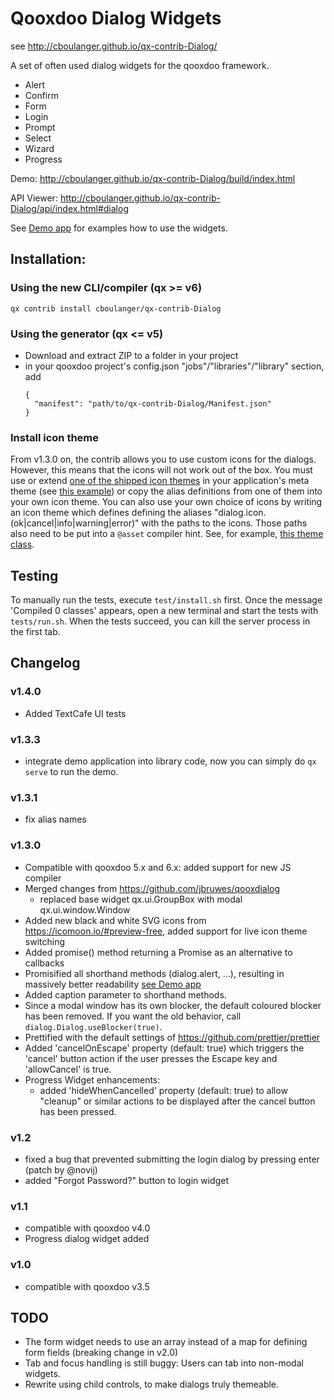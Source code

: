 # Qooxdoo Dialog Widgets

see http://cboulanger.github.io/qx-contrib-Dialog/

A set of often used dialog widgets for the qooxdoo framework.

- Alert
- Confirm
- Form
- Login
- Prompt
- Select
- Wizard
- Progress

Demo: http://cboulanger.github.io/qx-contrib-Dialog/build/index.html

API Viewer: http://cboulanger.github.io/qx-contrib-Dialog/api/index.html#dialog

See [Demo app](demo/default/source/class/dialog/demo/Application.js) for
examples how to use the widgets.

## Installation:

### Using the new CLI/compiler (qx >= v6)
`qx contrib install cboulanger/qx-contrib-Dialog`

### Using the generator (qx <= v5)
- Download and extract ZIP to a folder in your project
- in your qooxdoo project's config.json "jobs"/"libraries"/"library" section, add
  ```
  {
    "manifest": "path/to/qx-contrib-Dialog/Manifest.json"
  }
  ```
  
### Install icon theme
From v1.3.0 on, the contrib allows you to 
use custom icons for the dialogs. However, this means that the icons will not work out of the box. You must use or extend [one of the shipped icon themes](source/class/dialog/theme/icon) in your application's meta theme (see [this example](source/class/dialog/theme/Theme.js)) or copy the alias definitions from one of them into your own icon theme. You can also use your own choice of icons by writing an icon theme which defines defining the aliases "dialog.icon.(ok|cancel|info|warning|error)" with the paths to the icons. Those paths also need to be put into a `@asset` compiler hint.
See, for example, [this theme class](source/class/dialog/theme/icon/IcoMoonFree.js).

## Testing
To manually run the tests, execute `test/install.sh` first. Once the message 'Compiled 0 classes' appears,
open a new terminal and start the tests with `tests/run.sh`. When the tests succeed, you can kill the
server process in the first tab.

## Changelog
### v1.4.0
- Added TextCafe UI tests
### v1.3.3
- integrate demo application into library code, now you can simply do `qx serve` to run the demo.
### v1.3.1
- fix alias names
### v1.3.0
- Compatible with qooxdoo 5.x and 6.x: added support for new JS compiler
- Merged changes from https://github.com/jbruwes/qooxdialog
  - replaced base widget qx.ui.GroupBox with modal qx.ui.window.Window
- Added new black and white SVG icons from https://icomoon.io/#preview-free, added support
  for live icon theme switching
- Added promise() method returning a Promise as an alternative to callbacks
- Promisified all shorthand methods (dialog.alert, ...), resulting in massively
  better readability [see Demo app](demo/default/source/class/dialog/demo/Application.js#L193)
- Added caption parameter to shorthand methods.
- Since a modal window has its own blocker, the  default coloured blocker has
  been removed. If you want the old behavior, call `dialog.Dialog.useBlocker(true)`.
- Prettified with the default settings of https://github.com/prettier/prettier
- Added 'cancelOnEscape' property (default: true) which triggers the 'cancel'
  button action if the user presses the Escape key and 'allowCancel' is true.
- Progress Widget enhancements:
  - added 'hideWhenCancelled' property (default: true) to allow "cleanup" or
    similar actions to be displayed after the cancel button has been pressed.  
### v1.2
- fixed a bug that prevented submitting the login dialog by pressing enter
  (patch by @novij)
- added "Forgot Password?" button to login widget
### v1.1
- compatible with qooxdoo v4.0
- Progress dialog widget added
### v1.0
- compatible with qooxdoo v3.5

## TODO
- The form widget needs to use an array instead of a map for defining form fields (breaking change in v2.0)
- Tab and focus handling is still buggy: Users can tab into non-modal widgets.
- Rewrite using child controls, to make dialogs truly themeable.
